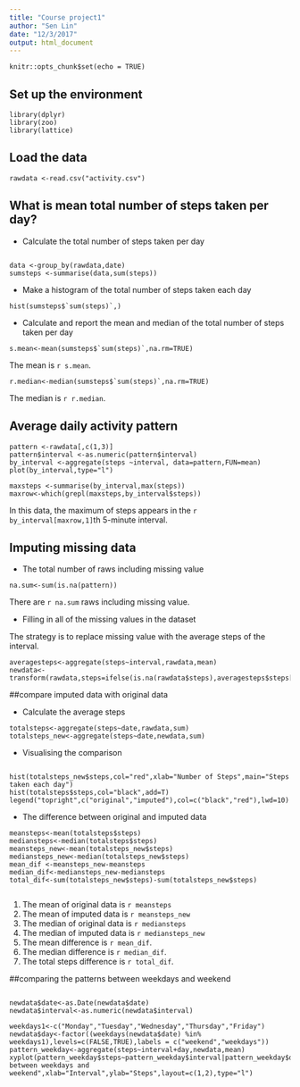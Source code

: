 ```yaml
---
title: "Course project1"
author: "Sen Lin"
date: "12/3/2017"
output: html_document
---
```


```{r setup, include=FALSE}
knitr::opts_chunk$set(echo = TRUE)
```
## Set up the environment
```{r environment,results="hide",message=FALSE,warning=FALSE}
library(dplyr)
library(zoo)
library(lattice)
```
## Load the data

```{r load}
rawdata <-read.csv("activity.csv")
```

## What is mean total number of steps taken per day?

- Calculate the total number of steps taken per day

```{r sum}

data <-group_by(rawdata,date)
sumsteps <-summarise(data,sum(steps))
```

- Make a histogram of the total number of steps taken each day

```{r histogram}
hist(sumsteps$`sum(steps)`,)
```

- Calculate and report the mean and median of the total number of steps taken per day

```{r mean,results="hide"}
s.mean<-mean(sumsteps$`sum(steps)`,na.rm=TRUE)

```
The mean is `r s.mean`.

```{r median}
r.median<-median(sumsteps$`sum(steps)`,na.rm=TRUE)
```
The median is `r r.median`.

## Average daily activity pattern

```{r daily activity}
pattern <-rawdata[,c(1,3)]
pattern$interval <-as.numeric(pattern$interval)
by_interval <-aggregate(steps ~interval, data=pattern,FUN=mean)
plot(by_interval,type="l")

```

```{r maximum,results="hide"}
maxsteps <-summarise(by_interval,max(steps))
maxrow<-which(grepl(maxsteps,by_interval$steps))

```
In this data, the maximum of steps appears in the `r by_interval[maxrow,1]`th 5-minute interval.

## Imputing missing data
- The total number of raws including missing value
```{r the number of NA,results="hide"}
na.sum<-sum(is.na(pattern))
```
There are `r na.sum` raws including missing value.

- Filling in all of the missing values in the dataset

The strategy is to replace missing value with the average steps of the interval.
```{r filling,error=FALSE}
averagesteps<-aggregate(steps~interval,rawdata,mean)
newdata<-transform(rawdata,steps=ifelse(is.na(rawdata$steps),averagesteps$steps[match(rawdata$interval,averagesteps$interval)],rawdata$steps))
```
##compare imputed data with original data

- Calculate the average steps
```{r comparing}
totalsteps<-aggregate(steps~date,rawdata,sum)
totalsteps_new<-aggregate(steps~date,newdata,sum)
```
- Visualising the comparison

```{r steps taken each day}

hist(totalsteps_new$steps,col="red",xlab="Number of Steps",main="Steps taken each day")
hist(totalsteps$steps,col="black",add=T)
legend("topright",c("original","imputed"),col=c("black","red"),lwd=10)

```

- The difference between original and imputed data

```{r differences}
meansteps<-mean(totalsteps$steps)
mediansteps<-median(totalsteps$steps)
meansteps_new<-mean(totalsteps_new$steps)
mediansteps_new<-median(totalsteps_new$steps)
mean_dif <-meansteps_new-meansteps
median_dif<-mediansteps_new-mediansteps
total_dif<-sum(totalsteps_new$steps)-sum(totalsteps_new$steps)


```
1. The mean of original data is `r meansteps`
2. The mean of imputed data is `r meansteps_new`
3. The median of original data is `r mediansteps`
4. The median of imputed data is `r mediansteps_new`
5. The mean difference is `r mean_dif`.
6. The median difference is `r median_dif`.
7. The total steps difference is `r total_dif`.

##comparing the patterns between weekdays and weekend

```{r pattern_weekdays}

newdata$date<-as.Date(newdata$date)
newdata$interval<-as.numeric(newdata$interval)

weekdays1<-c("Monday","Tuesday","Wednesday","Thursday","Friday")
newdata$day<-factor((weekdays(newdata$date) %in% weekdays1),levels=c(FALSE,TRUE),labels = c("weekend","weekdays"))
pattern_weekday<-aggregate(steps~interval+day,newdata,mean)
xyplot(pattern_weekday$steps~pattern_weekday$interval|pattern_weekday$day,main="Comparison between weekdays and weekend",xlab="Interval",ylab="Steps",layout=c(1,2),type="l")
```
